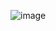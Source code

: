 
![image](https://github.com/AhmadGhannam/Network_Management_homework_1/assets/72309230/41954501-d407-49b8-847f-6a37d9bbb122)


